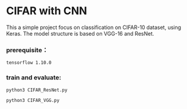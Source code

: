 # CIFAR with CNN

This a simple project focus on classification on CIFAR-10 dataset, using Keras.
The model structure is based on VGG-16 and ResNet.

### prerequisite：
```tensorflow 1.10.0```


### train and evaluate:
```python3 CIFAR_ResNet.py```

```python3 CIFAR_VGG.py```
